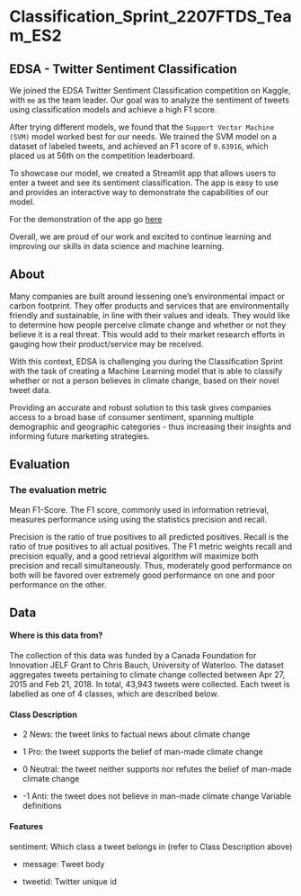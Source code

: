 # Classification_Sprint_2207FTDS_Team_ES2 #
## EDSA - Twitter Sentiment Classification ##
We joined the EDSA Twitter Sentiment Classification competition on Kaggle, with `me` as the team leader. Our goal was to analyze the sentiment of tweets using classification models and achieve a high F1 score.

After trying different models, we found that the `Support Vector Machine (SVM)` model worked best for our needs. We trained the SVM model on a dataset of labeled tweets, and achieved an F1 score of `0.63916`, which placed us at 56th on the competition leaderboard.

To showcase our model, we created a Streamlit app that allows users to enter a tweet and see its sentiment classification. The app is easy to use and provides an interactive way to demonstrate the capabilities of our model. 

For the demonstration of the app go [here]("https://github.com/LPTsilo/classification-predict-streamlit-template")

Overall, we are proud of our work and excited to continue learning and improving our skills in data science and machine learning.

## About ##
Many companies are built around lessening one’s environmental impact or carbon footprint. They offer products and services that are environmentally friendly and sustainable, in line with their values and ideals. They would like to determine how people perceive climate change and whether or not they believe it is a real threat. This would add to their market research efforts in gauging how their product/service may be received.

With this context, EDSA is challenging you during the Classification Sprint with the task of creating a Machine Learning model that is able to classify whether or not a person believes in climate change, based on their novel tweet data.

Providing an accurate and robust solution to this task gives companies access to a broad base of consumer sentiment, spanning multiple demographic and geographic categories - thus increasing their insights and informing future marketing strategies.
## Evaluation
### The evaluation metric ###
Mean F1-Score. The F1 score, commonly used in information retrieval, measures performance using using the statistics precision and recall.

Precision is the ratio of true positives to all predicted positives. Recall is the ratio of true positives to all actual positives.
The F1 metric weights recall and precision equally, and a good retrieval algorithm will maximize both precision and recall simultaneously. Thus, moderately good performance on both will be favored over extremely good performance on one and poor performance on the other.
## Data ##
#### Where is this data from?
The collection of this data was funded by a Canada Foundation for Innovation JELF Grant to Chris Bauch, University of Waterloo. The dataset aggregates tweets pertaining to climate change collected between Apr 27, 2015 and Feb 21, 2018. In total, 43,943 tweets were collected. Each tweet is labelled as one of 4 classes, which are described below.

#### Class Description

- 2 News: the tweet links to factual news about climate change

 - 1 Pro: the tweet supports the belief of man-made climate change

- 0 Neutral: the tweet neither supports nor refutes the belief of man-made climate change

- -1 Anti: the tweet does not believe in man-made climate change Variable definitions

#### Features

sentiment: Which class a tweet belongs in (refer to Class Description above)

- message: Tweet body

- tweetid: Twitter unique id








